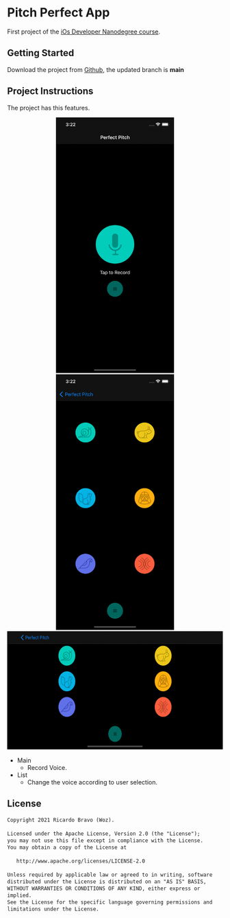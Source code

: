 # Pitch Perfect App

First project of the [iOs Developer Nanodegree course](https://www.udacity.com/course/ios-developer-nanodegree--nd003).

## Getting Started

Download the project from [Github](https://github.com/RicardoBravoA/PitchPerfect), the updated branch is **main**


## Project Instructions

The project has this features.

<p align="center">
  <img src="image/image-1.png" alt="gif" width="276" height="597"/><br>
  <img src="image/image-2.png" alt="gif" width="276" height="597"/><br>
  <img src="image/image-3.png" alt="gif" width="597" height="276"/><br>
</p>

- Main
    - Record Voice.
- List
    - Change the voice according to user selection.

## License

    Copyright 2021 Ricardo Bravo (Woz).

    Licensed under the Apache License, Version 2.0 (the "License");
    you may not use this file except in compliance with the License.
    You may obtain a copy of the License at

       http://www.apache.org/licenses/LICENSE-2.0

    Unless required by applicable law or agreed to in writing, software
    distributed under the License is distributed on an "AS IS" BASIS,
    WITHOUT WARRANTIES OR CONDITIONS OF ANY KIND, either express or implied.
    See the License for the specific language governing permissions and
    limitations under the License.